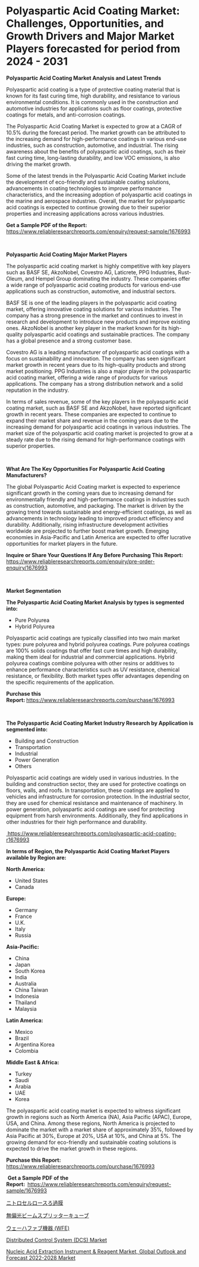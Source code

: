 <p><h1>Polyaspartic Acid Coating Market: Challenges, Opportunities, and Growth Drivers and Major Market Players forecasted for period from 2024 - 2031</h1></p><p><strong>Polyaspartic Acid Coating Market Analysis and Latest Trends</strong></p>
<p><p>Polyaspartic acid coating is a type of protective coating material that is known for its fast curing time, high durability, and resistance to various environmental conditions. It is commonly used in the construction and automotive industries for applications such as floor coatings, protective coatings for metals, and anti-corrosion coatings.</p><p>The Polyaspartic Acid Coating Market is expected to grow at a CAGR of 10.5% during the forecast period. The market growth can be attributed to the increasing demand for high-performance coatings in various end-use industries, such as construction, automotive, and industrial. The rising awareness about the benefits of polyaspartic acid coatings, such as their fast curing time, long-lasting durability, and low VOC emissions, is also driving the market growth.</p><p>Some of the latest trends in the Polyaspartic Acid Coating Market include the development of eco-friendly and sustainable coating solutions, advancements in coating technologies to improve performance characteristics, and the increasing adoption of polyaspartic acid coatings in the marine and aerospace industries. Overall, the market for polyaspartic acid coatings is expected to continue growing due to their superior properties and increasing applications across various industries.</p></p>
<p><strong>Get a Sample PDF of the Report:&nbsp;</strong> <a href="https://www.reliableresearchreports.com/enquiry/request-sample/1676993">https://www.reliableresearchreports.com/enquiry/request-sample/1676993</a></p>
<p>&nbsp;</p>
<p><strong>Polyaspartic Acid Coating Major Market Players</strong></p>
<p><p>The polyaspartic acid coating market is highly competitive with key players such as BASF SE, AkzoNobel, Covestro AG, Laticrete, PPG Industries, Rust-Oleum, and Hempel Group dominating the industry. These companies offer a wide range of polyaspartic acid coating products for various end-use applications such as construction, automotive, and industrial sectors.</p><p>BASF SE is one of the leading players in the polyaspartic acid coating market, offering innovative coating solutions for various industries. The company has a strong presence in the market and continues to invest in research and development to introduce new products and improve existing ones. AkzoNobel is another key player in the market known for its high-quality polyaspartic acid coatings and sustainable practices. The company has a global presence and a strong customer base.</p><p>Covestro AG is a leading manufacturer of polyaspartic acid coatings with a focus on sustainability and innovation. The company has seen significant market growth in recent years due to its high-quality products and strong market positioning. PPG Industries is also a major player in the polyaspartic acid coating market, offering a wide range of products for various applications. The company has a strong distribution network and a solid reputation in the industry.</p><p>In terms of sales revenue, some of the key players in the polyaspartic acid coating market, such as BASF SE and AkzoNobel, have reported significant growth in recent years. These companies are expected to continue to expand their market share and revenue in the coming years due to the increasing demand for polyaspartic acid coatings in various industries. The market size of the polyaspartic acid coating market is projected to grow at a steady rate due to the rising demand for high-performance coatings with superior properties.</p></p>
<p>&nbsp;</p>
<p><strong>What Are The Key Opportunities For Polyaspartic Acid Coating Manufacturers?</strong></p>
<p><p>The global Polyaspartic Acid Coating market is expected to experience significant growth in the coming years due to increasing demand for environmentally friendly and high-performance coatings in industries such as construction, automotive, and packaging. The market is driven by the growing trend towards sustainable and energy-efficient coatings, as well as advancements in technology leading to improved product efficiency and durability. Additionally, rising infrastructure development activities worldwide are projected to further boost market growth. Emerging economies in Asia-Pacific and Latin America are expected to offer lucrative opportunities for market players in the future.</p></p>
<p><strong>Inquire or Share Your Questions If Any Before Purchasing This Report:</strong> <a href="https://www.reliableresearchreports.com/enquiry/pre-order-enquiry/1676993">https://www.reliableresearchreports.com/enquiry/pre-order-enquiry/1676993</a></p>
<p>&nbsp;</p>
<p><strong>Market Segmentation</strong></p>
<p><strong>The Polyaspartic Acid Coating Market Analysis by types is segmented into:</strong></p>
<p><ul><li>Pure Polyurea</li><li>Hybrid Polyurea</li></ul></p>
<p><p>Polyaspartic acid coatings are typically classified into two main market types: pure polyurea and hybrid polyurea coatings. Pure polyurea coatings are 100% solids coatings that offer fast cure times and high durability, making them ideal for industrial and commercial applications. Hybrid polyurea coatings combine polyurea with other resins or additives to enhance performance characteristics such as UV resistance, chemical resistance, or flexibility. Both market types offer advantages depending on the specific requirements of the application.</p></p>
<p><strong>Purchase this Report:&nbsp;</strong><a href="https://www.reliableresearchreports.com/purchase/1676993">https://www.reliableresearchreports.com/purchase/1676993</a></p>
<p>&nbsp;</p>
<p><strong>The Polyaspartic Acid Coating Market Industry Research by Application is segmented into:</strong></p>
<p><ul><li>Building and Construction</li><li>Transportation</li><li>Industrial</li><li>Power Generation</li><li>Others</li></ul></p>
<p><p>Polyaspartic acid coatings are widely used in various industries. In the building and construction sector, they are used for protective coatings on floors, walls, and roofs. In transportation, these coatings are applied to vehicles and infrastructure for corrosion protection. In the industrial sector, they are used for chemical resistance and maintenance of machinery. In power generation, polyaspartic acid coatings are used for protecting equipment from harsh environments. Additionally, they find applications in other industries for their high performance and durability.</p></p>
<p><a href="https://www.reliableresearchreports.com/polyaspartic-acid-coating-r1676993">&nbsp;https://www.reliableresearchreports.com/polyaspartic-acid-coating-r1676993</a></p>
<p><strong>In terms of Region, the Polyaspartic Acid Coating Market Players available by Region are:</strong></p>
<p>
    <p> <strong> North America: </strong>
        <ul>
            <li>United States</li>
            <li>Canada</li>
        </ul>
        </p> 
    <p> <strong> Europe: </strong>
        <ul>
            <li>Germany</li>
            <li>France</li>
            <li>U.K.</li>
            <li>Italy</li>
            <li>Russia</li>
        </ul>
        </p> 
    <p> <strong> Asia-Pacific: </strong>
        <ul>
            <li>China</li>
            <li>Japan</li>
            <li>South Korea</li>
            <li>India</li>
            <li>Australia</li>
            <li>China Taiwan</li>
            <li>Indonesia</li>
            <li>Thailand</li>
            <li>Malaysia</li>
        </ul>
        </p> 
    <p> <strong> Latin America: </strong>
        <ul>
            <li>Mexico</li>
            <li>Brazil</li>
            <li>Argentina Korea</li>
            <li>Colombia</li>
        </ul>
        </p> 
    <p> <strong> Middle East & Africa: </strong>
        <ul>
            <li>Turkey</li>
            <li>Saudi</li>
            <li>Arabia</li>
            <li>UAE</li>
            <li>Korea</li>
        </ul>
    </p>
    </p>
<p><p>The polyaspartic acid coating market is expected to witness significant growth in regions such as North America (NA), Asia Pacific (APAC), Europe, USA, and China. Among these regions, North America is projected to dominate the market with a market share of approximately 35%, followed by Asia Pacific at 30%, Europe at 20%, USA at 10%, and China at 5%. The growing demand for eco-friendly and sustainable coating solutions is expected to drive the market growth in these regions.</p></p>
<p><strong>Purchase this Report: </strong><a href="https://www.reliableresearchreports.com/purchase/1676993">https://www.reliableresearchreports.com/purchase/1676993</a></p>
<p>&nbsp;<strong>Get a Sample PDF of the Report:&nbsp;&nbsp;</strong><a href="https://www.reliableresearchreports.com/enquiry/request-sample/1676993">https://www.reliableresearchreports.com/enquiry/request-sample/1676993</a></p>
<p><strong></strong></p>
<p><p><a href="https://github.com/moulafa/Market-Research-Report-List-1/blob/main/336271999257.md">ニトロセルロースろ過膜</a></p><p><a href="https://github.com/nxboeu02965442/Market-Research-Report-List-2/blob/main/302951299256.md">無偏光ビームスプリッターキューブ</a></p><p><a href="https://medium.com/@aidalakin1973/%E3%82%A6%E3%82%A8%E3%83%8F%E3%83%95%E3%82%A1%E3%83%96%E8%A3%85%E7%BD%AE-wfe-%E5%B8%82%E5%A0%B4%E8%A6%8F%E6%A8%A1%E3%81%A8%E5%B8%82%E5%A0%B4%E5%8B%95%E5%90%91-%E5%AE%8C%E5%85%A8%E3%81%AA%E6%A5%AD%E7%95%8C%E6%A6%82%E8%A6%81-2024%E5%B9%B4%E3%81%8B%E3%82%892031%E5%B9%B4-31da4d414e9c">ウェーハファブ機器 (WFE)</a></p><p><a href="https://www.linkedin.com/pulse/distributed-control-system-dcs-market-size-focuses-dynamics-fgvhe?trackingId=c8HUvMnIQL9CznBzJrdb0A%3D%3D">Distributed Control System (DCS) Market</a></p><p><a href="https://www.linkedin.com/pulse/insights-nucleic-acid-extraction-instrument-amp-reagent-market-qjf0e?trackingId=0K%2BpvCZ%2F%2BozjnWAc2gw9%2Fg%3D%3D">Nucleic Acid Extraction Instrument & Reagent Market, Global Outlook and Forecast 2022-2028 Market</a></p></p>